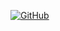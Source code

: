 
[![GitHub](https://img.shields.io/badge/Repositório-blue?style=for-the-badge&logo=github)](https://github.com/Githubmaldito/biblioteca-java)
